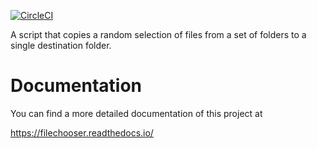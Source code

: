 [![CircleCI](https://circleci.com/gh/nicolasbock/filechooser.svg?style=svg)](https://circleci.com/gh/nicolasbock/filechooser)

A script that copies a random selection of files from a set of folders
to a single destination folder.

Documentation
=============

You can find a more detailed documentation of this project at

https://filechooser.readthedocs.io/
